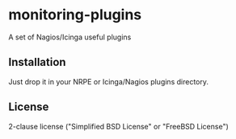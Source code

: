 # monitoring-plugins
A set of Nagios/Icinga useful plugins

## Installation
Just drop it in your NRPE or Icinga/Nagios plugins directory.


## License

2-clause license ("Simplified BSD License" or "FreeBSD License")
